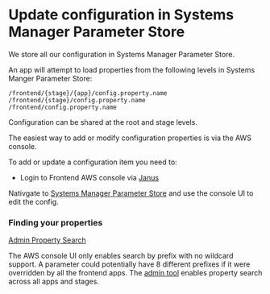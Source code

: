 # Update configuration in Systems Manager Parameter Store

We store all our configuration in Systems Manager Parameter Store.

An app will attempt to load properties from the following levels in Systems
Manger Parameter Store: 

```
/frontend/{stage}/{app}/config.property.name
/frontend/{stage}/config.property.name
/frontend/config.property.name
```

Configuration can be shared at the root and stage levels.

The easiest way to add or modify configuration properties is via the AWS console.

To add or update a configuration item you need to:

- Login to Frontend AWS console via [Janus](https://janus.gutools.co.uk)

Nativgate to [Systems Manager Parameter Store](https://eu-west-1.console.aws.amazon.com/ec2/v2/home?region=eu-west-1#Parameters:sort=Name)
and use the console UI to edit the config.

### Finding your properties

[Admin Property Search](https://frontend.code.dev-gutools.co.uk/)

The AWS console UI only enables search by prefix with no wildcard support. 
A parameter could potentially have 8 different prefixes if it were overridden by all the frontend apps.
The [admin tool](https://frontend.code.dev-gutools.co.uk/) enables property search across all apps and stages.

